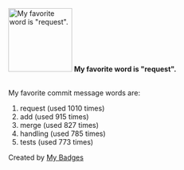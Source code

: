<img src="https://my-badges.github.io/my-badges/favorite-word.png" alt="My favorite word is &quot;request&quot;." title="My favorite word is &quot;request&quot;." width="128">
<strong>My favorite word is &quot;request&quot;.</strong>
<br><br>

My favorite commit message words are:

1. request (used 1010 times)
2. add (used 915 times)
3. merge (used 827 times)
4. handling (used 785 times)
5. tests (used 773 times)


Created by <a href="https://github.com/my-badges/my-badges">My Badges</a>